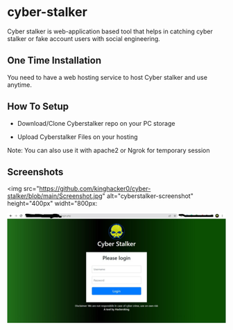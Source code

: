 # cyber-stalker
Cyber stalker is web-application based tool that helps in catching cyber stalker or fake account users with social engineering.



## One Time Installation

You need to have a web hosting service to host Cyber stalker and use anytime.
    
## How To Setup

- Download/Clone Cyberstalker repo on your PC storage

- Upload Cyberstalker Files on your hosting

Note: You can also use it with apache2 or Ngrok for temporary session

## Screenshots
<img src="https://github.com/kinghacker0/cyber-stalker/blob/main/Screenshot.jpg" alt="cyberstalker-screenshot" height="400px" widht="800px:</img>



![App Screenshot](https://github.com/kinghacker0/cyber-stalker/blob/main/Screenshot.jpg)



